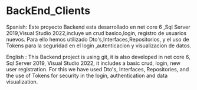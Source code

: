 # BackEnd_Clients
Spanish: Este proyecto Backend esta desarrollado en net core 6 ,Sql Server 2019,Visual Studio 2022,incluye un crud basico,login,
registro de usuarios nuevos.  Para ello hemos utilizado Dto's,Interfaces,Repositorios,
y el uso de Tokens para la seguridad en el login ,autenticacion y visualizacion de datos.

English : This Backend project is using git, it is also developed in net core 6, Sql Server 2019, Visual Studio 2022,
it includes a basic crud, login, new user registration.
For this we have used Dto's, Interfaces, Repositories, and the use of Tokens for security in the login, 
authentication and data visualization.
